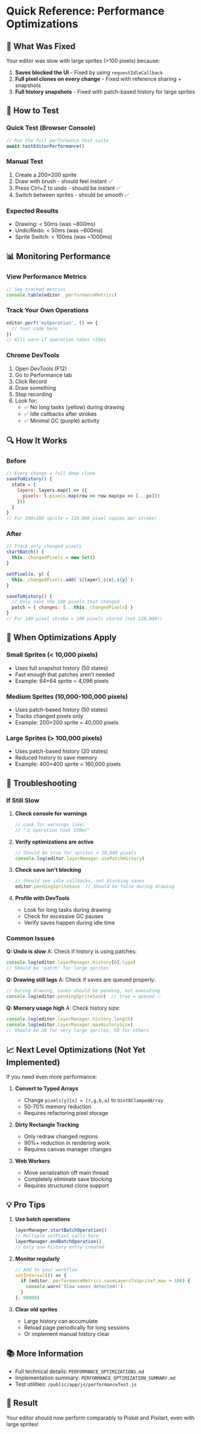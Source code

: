 # Quick Reference: Performance Optimizations

## 🎯 What Was Fixed

Your editor was slow with large sprites (>100 pixels) because:
1. **Saves blocked the UI** - Fixed by using `requestIdleCallback`
2. **Full pixel clones on every change** - Fixed with reference sharing + snapshots
3. **Full history snapshots** - Fixed with patch-based history for large sprites

## 🚀 How to Test

### Quick Test (Browser Console)
```javascript
// Run the full performance test suite
await testEditorPerformance()
```

### Manual Test
1. Create a 200×200 sprite
2. Draw with brush - should feel instant ✅
3. Press Ctrl+Z to undo - should be instant ✅
4. Switch between sprites - should be smooth ✅

### Expected Results
- Drawing: < 50ms (was ~800ms)
- Undo/Redo: < 50ms (was ~600ms)  
- Sprite Switch: < 100ms (was ~1000ms)

## 📊 Monitoring Performance

### View Performance Metrics
```javascript
// See tracked metrics
console.table(editor._performanceMetrics)
```

### Track Your Own Operations
```javascript
editor.perf('myOperation', () => {
  // Your code here
})
// Will warn if operation takes >16ms
```

### Chrome DevTools
1. Open DevTools (F12)
2. Go to Performance tab
3. Click Record
4. Draw something
5. Stop recording
6. Look for:
   - ✅ No long tasks (yellow) during drawing
   - ✅ Idle callbacks after strokes
   - ✅ Minimal GC (purple) activity

## 🔍 How It Works

### Before
```javascript
// Every change = full deep clone
saveToHistory() {
  state = {
    layers: layers.map(l => ({
      pixels: l.pixels.map(row => row.map(px => [...px]))
    }))
  }
}
// For 200×200 sprite = 120,000 pixel copies per stroke!
```

### After
```javascript
// Track only changed pixels
startBatch() {
  this._changedPixels = new Set()
}

setPixel(x, y) {
  this._changedPixels.add(`${layer},${x},${y}`)
}

saveToHistory() {
  // Only save the 100 pixels that changed
  patch = { changes: [...this._changedPixels] }
}
// For 100-pixel stroke = 100 pixels stored (not 120,000!)
```

## 🎨 When Optimizations Apply

### Small Sprites (< 10,000 pixels)
- Uses full snapshot history (50 states)
- Fast enough that patches aren't needed
- Example: 64×64 sprite = 4,096 pixels

### Medium Sprites (10,000-100,000 pixels)
- Uses patch-based history (50 states)
- Tracks changed pixels only
- Example: 200×200 sprite = 40,000 pixels

### Large Sprites (> 100,000 pixels)
- Uses patch-based history (20 states)
- Reduced history to save memory
- Example: 400×400 sprite = 160,000 pixels

## 🐛 Troubleshooting

### If Still Slow

1. **Check console for warnings**
   ```javascript
   // Look for warnings like:
   // "⚠️ operation took 150ms"
   ```

2. **Verify optimizations are active**
   ```javascript
   // Should be true for sprites > 10,000 pixels
   console.log(editor.layerManager.usePatchHistory)
   ```

3. **Check save isn't blocking**
   ```javascript
   // Should see idle callbacks, not blocking saves
   editor.pendingSpriteSave  // Should be false during drawing
   ```

4. **Profile with DevTools**
   - Look for long tasks during drawing
   - Check for excessive GC pauses
   - Verify saves happen during idle time

### Common Issues

**Q: Undo is slow**
A: Check if history is using patches:
```javascript
console.log(editor.layerManager.history[0].type)
// Should be 'patch' for large sprites
```

**Q: Drawing still lags**
A: Check if saves are queued properly:
```javascript
// During drawing, saves should be pending, not executing
console.log(editor.pendingSpriteSave)  // true = queued ✅
```

**Q: Memory usage high**
A: Check history size:
```javascript
console.log(editor.layerManager.history.length)
console.log(editor.layerManager.maxHistorySize)
// Should be 20 for very large sprites, 50 for others
```

## 📈 Next Level Optimizations (Not Yet Implemented)

If you need even more performance:

1. **Convert to Typed Arrays**
   - Change `pixels[y][x] = [r,g,b,a]` to `Uint8ClampedArray`
   - 50-70% memory reduction
   - Requires refactoring pixel storage

2. **Dirty Rectangle Tracking**
   - Only redraw changed regions
   - 90%+ reduction in rendering work
   - Requires canvas manager changes

3. **Web Workers**
   - Move serialization off main thread
   - Completely eliminate save blocking
   - Requires structured clone support

## 💡 Pro Tips

1. **Use batch operations**
   ```javascript
   layerManager.startBatchOperation()
   // Multiple setPixel calls here
   layerManager.endBatchOperation()
   // Only one history entry created
   ```

2. **Monitor regularly**
   ```javascript
   // Add to your workflow
   setInterval(() => {
     if (editor._performanceMetrics.saveLayersToSprite?.max > 100) {
       console.warn('Slow saves detected!')
     }
   }, 60000)
   ```

3. **Clear old sprites**
   - Large history can accumulate
   - Reload page periodically for long sessions
   - Or implement manual history clear

## 📚 More Information

- Full technical details: `PERFORMANCE_OPTIMIZATIONS.md`
- Implementation summary: `PERFORMANCE_OPTIMIZATION_SUMMARY.md`
- Test utilities: `/public/app/js/performanceTest.js`

## 🎉 Result

Your editor should now perform comparably to Piskel and Pixilart, even with large sprites!
